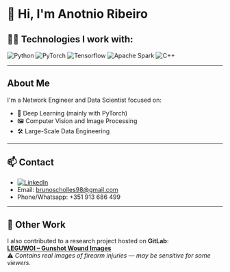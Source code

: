 # 👋 Hi, I'm Anotnio Ribeiro

## 👨‍💻 Technologies I work with:
![Python](https://img.shields.io/badge/-Python-3776AB?style=for-the-badge&logo=python&logoColor=white)
![PyTorch](https://img.shields.io/badge/-PyTorch-EE4C2C?style=for-the-badge&logo=pytorch&logoColor=white)
![Tensorflow]([https://img.shields.io/badge/-SQL%20Server-CC2927?style=for-the-badge&logo=microsoftsqlserver&logoColor=white](https://img.shields.io/badge/TensorFlow-v2.15.0-ff8500))
![Apache Spark](https://img.shields.io/badge/-Apache%20Spark-E25A1C?style=for-the-badge&logo=apachespark&logoColor=white)
![C++](https://img.shields.io/badge/-C++-00599C?style=for-the-badge&logo=c%2B%2B&logoColor=white)

---

## About Me
I'm a Network Engineer and Data Scientist focused on:

- 🤖 Deep Learning (mainly with PyTorch)  
- 🖼️ Computer Vision and Image Processing  
- 🛠️ Large-Scale Data Engineering  

---

## 📫 Contact
- [![LinkedIn](https://img.shields.io/badge/-LinkedIn-0A66C2?style=for-the-badge&logo=linkedin&logoColor=white)](https://www.linkedin.com/in/bruno-scholles/)
- Email: brunoscholles98@gmail.com  
- Phone/Whatsapp: +351 913 686 499  

---

## 📂 Other Work
I also contributed to a research project hosted on **GitLab**:  
**[LEGUWOI – Gunshot Wound Images](https://gitlab.com/lisa-unb/leguwoi)**  
⚠️ *Contains real images of firearm injuries — may be sensitive for some viewers.*
